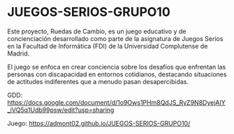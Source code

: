 # JUEGOS-SERIOS-GRUPO10
Este proyecto, Ruedas de Cambio, es un juego educativo y de concienciación desarrollado como parte de la asignatura de Juegos Serios en la Facultad de Informática (FDI) de la Universidad Complutense de Madrid. 


El juego se enfoca en crear conciencia sobre los desafíos que enfrentan las personas con discapacidad en entornos cotidianos, destacando situaciones de actitudes indiferentes que a menudo pasan desapercibidas.



GDD: https://docs.google.com/document/d/1o9Ows1PHm8QdJS_RyZ9N8DyejAIY_iVQ5q1Udb99psw/edit?usp=sharing



Juego: https://admont02.github.io/JUEGOS-SERIOS-GRUPO10/
